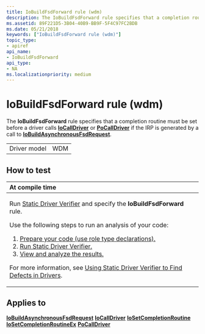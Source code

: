 ```yaml
---
title: IoBuildFsdForward rule (wdm)
description: The IoBuildFsdForward rule specifies that a completion routine must be set before a driver calls IoCallDriver or PoCallDriver if the IRP is generated by a call to IoBuildAsynchronousFsdRequest.
ms.assetid: 89F221D5-3B04-40B9-BB9F-5F4C97FC2BDB
ms.date: 05/21/2018
keywords: ["IoBuildFsdForward rule (wdm)"]
topic_type:
- apiref
api_name:
- IoBuildFsdForward
api_type:
- NA
ms.localizationpriority: medium
---
```


# IoBuildFsdForward rule (wdm)


The **IoBuildFsdForward** rule specifies that a completion routine must be set before a driver calls [**IoCallDriver**](https://docs.microsoft.com/windows-hardware/drivers/ddi/wdm/nf-wdm-iocalldriver) or [**PoCallDriver**](https://docs.microsoft.com/windows-hardware/drivers/ddi/ntifs/nf-ntifs-pocalldriver) if the IRP is generated by a call to [**IoBuildAsynchronousFsdRequest**](https://docs.microsoft.com/windows-hardware/drivers/ddi/wdm/nf-wdm-iobuildasynchronousfsdrequest).

|              |     |
|--------------|-----|
| Driver model | WDM |

How to test
-----------

<table>
<colgroup>
<col width="100%" />
</colgroup>
<thead>
<tr class="header">
<th align="left">At compile time</th>
</tr>
</thead>
<tbody>
<tr class="odd">
<td align="left"><p>Run <a href="https://docs.microsoft.com/windows-hardware/drivers/devtest/static-driver-verifier" data-raw-source="[Static Driver Verifier](https://docs.microsoft.com/windows-hardware/drivers/devtest/static-driver-verifier)">Static Driver Verifier</a> and specify the <strong>IoBuildFsdForward</strong> rule.</p>
Use the following steps to run an analysis of your code:
<ol>
<li><a href="https://docs.microsoft.com/windows-hardware/drivers/devtest/using-static-driver-verifier-to-find-defects-in-drivers#preparing-your-source-code" data-raw-source="[Prepare your code (use role type declarations).](https://docs.microsoft.com/windows-hardware/drivers/devtest/using-static-driver-verifier-to-find-defects-in-drivers#preparing-your-source-code)">Prepare your code (use role type declarations).</a></li>
<li><a href="https://docs.microsoft.com/windows-hardware/drivers/devtest/using-static-driver-verifier-to-find-defects-in-drivers#running-static-driver-verifier" data-raw-source="[Run Static Driver Verifier.](https://docs.microsoft.com/windows-hardware/drivers/devtest/using-static-driver-verifier-to-find-defects-in-drivers#running-static-driver-verifier)">Run Static Driver Verifier.</a></li>
<li><a href="https://docs.microsoft.com/windows-hardware/drivers/devtest/using-static-driver-verifier-to-find-defects-in-drivers#viewing-and-analyzing-the-results" data-raw-source="[View and analyze the results.](https://docs.microsoft.com/windows-hardware/drivers/devtest/using-static-driver-verifier-to-find-defects-in-drivers#viewing-and-analyzing-the-results)">View and analyze the results.</a></li>
</ol>
<p>For more information, see <a href="https://docs.microsoft.com/windows-hardware/drivers/devtest/using-static-driver-verifier-to-find-defects-in-drivers" data-raw-source="[Using Static Driver Verifier to Find Defects in Drivers](https://docs.microsoft.com/windows-hardware/drivers/devtest/using-static-driver-verifier-to-find-defects-in-drivers)">Using Static Driver Verifier to Find Defects in Drivers</a>.</p></td>
</tr>
</tbody>
</table>

Applies to
----------

[**IoBuildAsynchronousFsdRequest**](https://docs.microsoft.com/windows-hardware/drivers/ddi/wdm/nf-wdm-iobuildasynchronousfsdrequest)
[**IoCallDriver**](https://docs.microsoft.com/windows-hardware/drivers/ddi/wdm/nf-wdm-iocalldriver)
[**IoSetCompletionRoutine**](https://docs.microsoft.com/windows-hardware/drivers/ddi/wdm/nf-wdm-iosetcompletionroutine)
[**IoSetCompletionRoutineEx**](https://docs.microsoft.com/windows-hardware/drivers/ddi/wdm/nf-wdm-iosetcompletionroutineex)
[**PoCallDriver**](https://docs.microsoft.com/windows-hardware/drivers/ddi/ntifs/nf-ntifs-pocalldriver)
 

 





